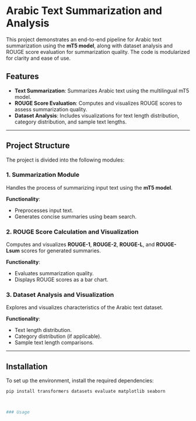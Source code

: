 # Arabic Text Summarization and Analysis

This project demonstrates an end-to-end pipeline for Arabic text summarization using the **mT5 model**, along with dataset analysis and ROUGE score evaluation for summarization quality. The code is modularized for clarity and ease of use.

## Features
- **Text Summarization**: Summarizes Arabic text using the multilingual mT5 model.
- **ROUGE Score Evaluation**: Computes and visualizes ROUGE scores to assess summarization quality.
- **Dataset Analysis**: Includes visualizations for text length distribution, category distribution, and sample text lengths.

---

## Project Structure
The project is divided into the following modules:

### 1. Summarization Module
Handles the process of summarizing input text using the **mT5 model**.

**Functionality**:
- Preprocesses input text.
- Generates concise summaries using beam search.

### 2. ROUGE Score Calculation and Visualization
Computes and visualizes **ROUGE-1**, **ROUGE-2**, **ROUGE-L**, and **ROUGE-Lsum** scores for generated summaries.

**Functionality**:
- Evaluates summarization quality.
- Displays ROUGE scores as a bar chart.

### 3. Dataset Analysis and Visualization
Explores and visualizes characteristics of the Arabic text dataset.

**Functionality**:
- Text length distribution.
- Category distribution (if applicable).
- Sample text length comparisons.

---

## Installation

To set up the environment, install the required dependencies:

```bash
pip install transformers datasets evaluate matplotlib seaborn



### Usage
